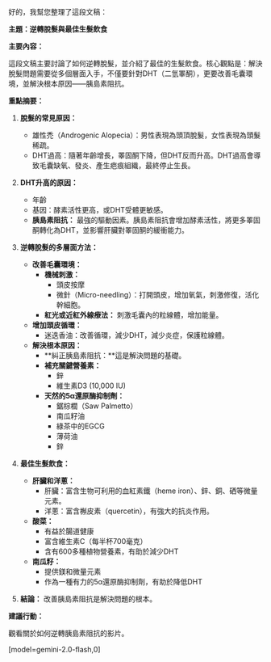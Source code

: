 好的，我幫您整理了這段文稿：

**主題：逆轉脫髮與最佳生髮飲食**

**主要內容：**

這段文稿主要討論了如何逆轉脫髮，並介紹了最佳的生髮飲食。核心觀點是：解決脫髮問題需要從多個層面入手，不僅要針對DHT（二氫睪酮），更要改善毛囊環境，並解決根本原因——胰島素阻抗。

**重點摘要：**

1.  **脫髮的常見原因：**
    *   雄性禿（Androgenic Alopecia）：男性表現為頭頂脫髮，女性表現為頭髮稀疏。
    *   DHT過高：隨著年齡增長，睪固酮下降，但DHT反而升高。DHT過高會導致毛囊缺氧、發炎、產生疤痕組織，最終停止生長。

2.  **DHT升高的原因：**
    *   年齡
    *   基因：酵素活性更高，或DHT受體更敏感。
    *   **胰島素阻抗：** 最強的驅動因素。胰島素阻抗會增加酵素活性，將更多睪固酮轉化為DHT，並影響肝臟對睪固酮的緩衝能力。

3.  **逆轉脫髮的多層面方法：**
    *   **改善毛囊環境：**
        *   **機械刺激：**
            *   頭皮按摩
            *   微針（Micro-needling）：打開頭皮，增加氧氣，刺激修復，活化幹細胞。
        *   **紅光或近紅外線療法：** 刺激毛囊內的粒線體，增加能量。
    *   **增加頭皮循環：**
        *   迷迭香油：改善循環，減少DHT，減少炎症，保護粒線體。
    *   **解決根本原因：**
        *   **糾正胰島素阻抗：**這是解決問題的基礎。
        *   **補充關鍵營養素：**
            *   鋅
            *   維生素D3 (10,000 IU)
        *   **天然的5α還原酶抑制劑：**
            *   鋸棕櫚（Saw Palmetto）
            *   南瓜籽油
            *   綠茶中的EGCG
            *   薄荷油
            *   鋅

4.  **最佳生髮飲食：**
    *   **肝臟和洋蔥：**
        *   肝臟：富含生物可利用的血紅素鐵（heme iron）、鋅、銅、硒等微量元素。
        *   洋蔥：富含槲皮素（quercetin），有強大的抗炎作用。
    *   **酸菜：**
        *   有益於腸道健康
        *   富含維生素C（每半杯700毫克）
        *   含有600多種植物營養素，有助於減少DHT
    *   **南瓜籽：**
        *   提供鎂和微量元素
        *   作為一種有力的5α還原酶抑制劑，有助於降低DHT

5.  **結論：** 改善胰島素阻抗是解決問題的根本。

**建議行動：**

觀看關於如何逆轉胰島素阻抗的影片。

[model=gemini-2.0-flash,0]
